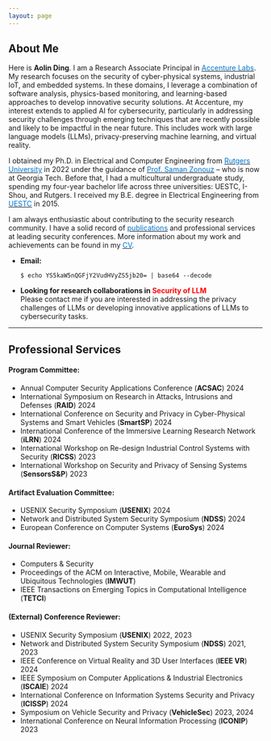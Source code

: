 ```yaml
---
layout: page
---
```


## About Me

Here is **Aolin Ding**. I am a Research Associate Principal in [<font color='0074cc'>Accenture Labs</font>](https://www.accenture.com/us-en/about/accenture-labs-index). My research focuses on the security of cyber-physical systems, industrial IoT, and embedded systems. In these domains, I leverage a combination of software analysis, physics-based monitoring, and learning-based approaches to develop innovative security solutions. At Accenture, my interest extends to applied AI for cybersecurity, particularly in addressing security challenges through emerging techniques that are recently possible and likely to be impactful in the near future. This includes work with large language models (LLMs), privacy-preserving machine learning, and virtual reality.

I obtained my Ph.D. in Electrical and Computer Engineering from [<font color='0074cc'>Rutgers University</font>](https://www.ece.rutgers.edu/) in 2022 under the guidance of [<font color='0074cc'>Prof. Saman Zonouz</font>](https://sites.google.com/site/samanzonouz4n6/saman-zonouz) – who is now at Georgia Tech. Before that, I had a multicultural undergraduate study, spending my four-year bachelor life across three universities: UESTC, I-Shou, and Rutgers. I received my B.E. degree in Electrical Engineering from [<font color='0074cc'>UESTC</font>](https://en.uestc.edu.cn/) in 2015.

I am always enthusiastic about contributing to the security research community. I have a solid record of [<font color='0074cc'>publications</font>](https://aolind.github.io/publications/) and professional services at leading security conferences. More information about my work and achievements can be found in my [<font color='0074cc'>CV</font>](https://aolind.github.io/CV/).

- **Email:**
    ```
    $ echo YS5kaW5nQGFjY2VudHVyZS5jb20= | base64 --decode
    ```
- **Looking for research collaborations in <font color='red'>Security of LLM</font>**\
Please contact me if you are interested in addressing the privacy challenges of LLMs or developing innovative applications of LLMs to cybersecurity tasks.

---

## Professional Services

#### Program Committee:
- Annual Computer Security Applications Conference (**ACSAC**) 2024
- International Symposium on Research in Attacks, Intrusions and Defenses (**RAID**) 2024
- International Conference on Security and Privacy in Cyber-Physical Systems and Smart Vehicles (**SmartSP**) 2024
- International Conference of the Immersive Learning Research Network (**iLRN**) 2024
- International Workshop on Re-design Industrial Control Systems with Security (**RICSS**) 2023
- International Workshop on Security and Privacy of Sensing Systems (**SensorsS&P**) 2023

#### Artifact Evaluation Committee:
- USENIX Security Symposium (**USENIX**) 2024
- Network and Distributed System Security Symposium (**NDSS**) 2024
- European Conference on Computer Systems (**EuroSys**) 2024

#### Journal Reviewer:
- Computers & Security
- Proceedings of the ACM on Interactive, Mobile, Wearable and Ubiquitous Technologies (**IMWUT**)
- IEEE Transactions on Emerging Topics in Computational Intelligence (**TETCI**)


#### (External) Conference Reviewer:
- USENIX Security Symposium (**USENIX**) 2022, 2023
- Network and Distributed System Security Symposium (**NDSS**) 2021, 2023
- IEEE Conference on Virtual Reality and 3D User Interfaces (**IEEE VR**) 2024
- IEEE Symposium on Computer Applications & Industrial Electronics (**ISCAIE**) 2024
- International Conference on Information Systems Security and Privacy (**ICISSP**) 2024
- Symposium on Vehicle Security and Privacy (**VehicleSec**) 2023, 2024
- International Conference on Neural Information Processing (**ICONIP**) 2023
